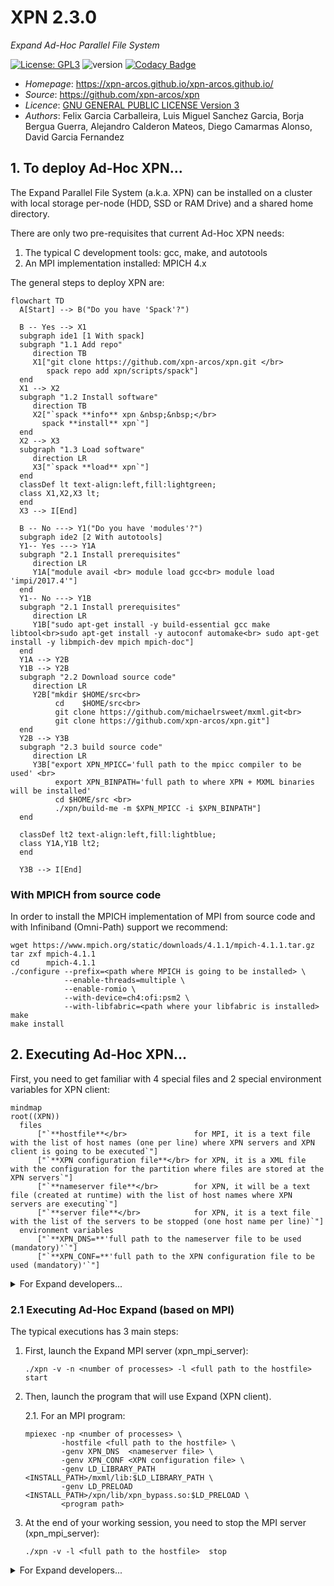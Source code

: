 # XPN 2.3.0

*Expand Ad-Hoc Parallel File System*

[![License: GPL3](https://img.shields.io/badge/License-GPL3-blue.svg)](https://opensource.org/licenses/GPL-3.0)
![version](https://img.shields.io/badge/version-2.3.0-blue)
[![Codacy Badge](https://app.codacy.com/project/badge/Grade/ca0c40db97f64698a2db9992cafdd4ab)](https://www.codacy.com/gh/xpn-arcos/xpn/dashboard?utm_source=github.com&amp;utm_medium=referral&amp;utm_content=xpn-arcos/xpn&amp;utm_campaign=Badge_Grade)

* *Homepage*: <https://xpn-arcos.github.io/xpn-arcos.github.io/>
* *Source*:   <https://github.com/xpn-arcos/xpn>
* *Licence*:  [GNU GENERAL PUBLIC LICENSE Version 3](https://github.com/dcamarmas/xpn/blob/master/COPYING)</br>
* *Authors*:  Felix Garcia Carballeira, Luis Miguel Sanchez Garcia, Borja Bergua Guerra, Alejandro Calderon Mateos, Diego Camarmas Alonso, David Garcia Fernandez

## 1. To deploy Ad-Hoc XPN...

  The Expand Parallel File System (a.k.a. XPN) can be installed on a cluster with local storage per-node (HDD, SSD or RAM Drive) and a shared home directory.

  There are only two pre-requisites that current Ad-Hoc XPN needs:
  1. The typical C development tools: gcc, make, and autotools
  2. An MPI implementation installed: MPICH 4.x

  The general steps to deploy XPN are:
  ```mermaid
  flowchart TD
    A[Start] --> B("Do you have 'Spack'?")

    B -- Yes --> X1
    subgraph ide1 [1 With spack]
    subgraph "1.1 Add repo"
       direction TB
       X1["git clone https://github.com/xpn-arcos/xpn.git </br>
          spack repo add xpn/scripts/spack"]
    end
    X1 --> X2
    subgraph "1.2 Install software"
       direction TB
       X2["`spack **info** xpn &nbsp;&nbsp;</br>
         spack **install** xpn`"]
    end
    X2 --> X3
    subgraph "1.3 Load software"
       direction LR
       X3["`spack **load** xpn`"]
    end
    classDef lt text-align:left,fill:lightgreen;
    class X1,X2,X3 lt;
    end
    X3 --> I[End]

    B -- No ---> Y1("Do you have 'modules'?")
    subgraph ide2 [2 With autotools]
    Y1-- Yes ---> Y1A
    subgraph "2.1 Install prerequisites"
       direction LR
       Y1A["module avail <br> module load gcc<br> module load 'impi/2017.4'"]
    end
    Y1-- No ---> Y1B
    subgraph "2.1 Install prerequisites"
       direction LR
       Y1B["sudo apt-get install -y build-essential gcc make libtool<br>sudo apt-get install -y autoconf automake<br> sudo apt-get install -y libmpich-dev mpich mpich-doc"]
    end
    Y1A --> Y2B
    Y1B --> Y2B
    subgraph "2.2 Download source code"
       direction LR
       Y2B["mkdir $HOME/src<br>
            cd    $HOME/src<br>
            git clone https://github.com/michaelrsweet/mxml.git<br>
            git clone https://github.com/xpn-arcos/xpn.git"]
    end
    Y2B --> Y3B
    subgraph "2.3 build source code"
       direction LR
       Y3B["export XPN_MPICC='full path to the mpicc compiler to be used' <br>
            export XPN_BINPATH='full path to where XPN + MXML binaries will be installed'
            cd $HOME/src <br>
            ./xpn/build-me -m $XPN_MPICC -i $XPN_BINPATH"]
    end

    classDef lt2 text-align:left,fill:lightblue;
    class Y1A,Y1B lt2;
    end

    Y3B --> I[End]
  ```


### With MPICH from source code

 In order to install the MPICH implementation of MPI from source code and with Infiniband (Omni-Path) support we recommend:
 ```
 wget https://www.mpich.org/static/downloads/4.1.1/mpich-4.1.1.tar.gz
 tar zxf mpich-4.1.1
 cd      mpich-4.1.1
 ./configure --prefix=<path where MPICH is going to be installed> \
             --enable-threads=multiple \
             --enable-romio \
             --with-device=ch4:ofi:psm2 \
             --with-libfabric=<path where your libfabric is installed>
 make
 make install
 ```


## 2. Executing Ad-Hoc XPN...

First, you need to get familiar with 4 special files and 2 special environment variables for XPN client:

  ```mermaid
  mindmap
  root((XPN))
    files
        ["`**hostfile**</br>               for MPI, it is a text file with the list of host names (one per line) where XPN servers and XPN client is going to be executed`"]
        ["`**XPN configuration file**</br> for XPN, it is a XML file with the configuration for the partition where files are stored at the XPN servers`"]
        ["`**nameserver file**</br>        for XPN, it will be a text file (created at runtime) with the list of host names where XPN servers are executing`"]
        ["`**server file**</br>            for XPN, it is a text file with the list of the servers to be stopped (one host name per line)`"]
    environment variables
        ["`**XPN_DNS=**'full path to the nameserver file to be used (mandatory)'`"]
        ["`**XPN_CONF=**'full path to the XPN configuration file to be used (mandatory)'`"]
```


<details>
<summary>For Expand developers...</summary>
You need to get familiar with 4 special files and **5** special environment variables for XPN client:

  ```mermaid
  mindmap
  root((XPN))
    files
        hostfile
        xpn cfg file
        nameserver
        server file
    environment variables
        XPN_DNS
        XPN_CONF
        XPN_THREAD
        XPN_SESSION
        XPN_LOCALITY
```

The 4 special files are:
* ```<hostfile>``` for MPI, it is a text file with the list of host names (one per line) where XPN servers and XPN client is going to be executed.
* ```<XPN configuration file>``` for XPN, it is a XML file with the configuration for the partition where files are stored at the XPN servers.
* ```<nameserver file>``` for XPN, it will be a text file (created at runtime) with the list of host names where XPN servers are executing.
* ```<server file>``` for XPN is a text file with the list of the servers to be stopped (one host name per line).

And the 5 special environment variables for XPN clients are:
* ```XPN_DNS```      with the full path to the nameserver file to be used (mandatory).
* ```XPN_CONF```     with the full path to the XPN configuration file to be used (mandatory).
* ```XPN_THREAD```   with value 0 for without threads, value 1 for thread-on-demand and value 2 for pool-of-threads (optional, default: 0).
* ```XPN_SESSION```  with value 0 for without session and value 1 for with session (optional, default: 0).
* ```XPN_LOCALITY``` with value 0 for without locality and value 1 for with locality (optional, default: 0).
</details>


### 2.1 Executing Ad-Hoc Expand (based on MPI)
The typical executions has 3 main steps:
1. First, launch the Expand MPI server (xpn_mpi_server):
   ```
   ./xpn -v -n <number of processes> -l <full path to the hostfile>  start
   ```
2. Then,  launch the program that will use Expand (XPN client).
   
   2.1. For an MPI program:
   ```
   mpiexec -np <number of processes> \
           -hostfile <full path to the hostfile> \
           -genv XPN_DNS  <nameserver file> \
           -genv XPN_CONF <XPN configuration file> \
           -genv LD_LIBRARY_PATH <INSTALL_PATH>/mxml/lib:$LD_LIBRARY_PATH \
           -genv LD_PRELOAD      <INSTALL_PATH>/xpn/lib/xpn_bypass.so:$LD_PRELOAD \
           <program path>
   ```
4. At the end of your working session, you need to stop the MPI server (xpn_mpi_server):
   ```
   ./xpn -v -l <full path to the hostfile>  stop
   ```

<details>
<summary>For Expand developers...</summary>
Summary:

```mermaid
sequenceDiagram
    session        ->> xpn_mpi_server: launch the Expand MPI server
    xpn_mpi_server ->> mk_conf.sh: generate the XPN configuration file
    mk_conf.sh     ->> xpn.conf: generate the xpn.conf file
    xpn.conf      -->> xpn_mpi_server: read the XPN configuration file
    session        ->> XPN client: launch the program that will use Expand
    xpn.conf      -->> XPN client: read the XPN configuration file
    XPN client    -->> xpn_mpi_server: write and read data
    XPN client    -->> session: execution ends
    session        ->> xpn_mpi_server: stop the MPI server
```
</details>

